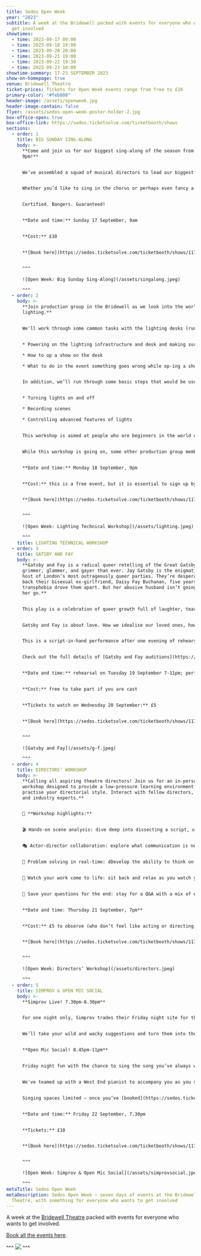 ```yaml
---
title: Sedos Open Week
year: "2023"
subtitle: A week at the Bridewell packed with events for everyone who wants to
  get involved
showtimes:
  - time: 2023-09-17 09:00
  - time: 2023-09-18 19:00
  - time: 2023-09-20 20:00
  - time: 2023-09-21 19:00
  - time: 2023-09-22 19:30
  - time: 2023-09-23 10:00
showtime-summary: 17-23 SEPTEMBER 2023
show-on-homepage: true
venue: Bridewell Theatre
ticket-prices: Tickets for Open Week events range from free to £10
primary-color: "#feb800"
header-image: /assets/openweek.jpg
header-image-contain: false
flyer: /assets/sedos-open-week-poster-holder-2.jpg
box-office-open: true
box-office-link: https://sedos.ticketsolve.com/ticketbooth/shows
sections:
  - order: 1
    title: BIG SUNDAY SING-ALONG
    body: >-
      **Come and join us for our biggest sing-along of the season from 9am to
      9pm!** 


      We’ve assembled a squad of musical directors to lead our biggest cast yet (yes that's you!) through a selection of favourites over the course of a Sunday. You’ll learn all of the numbers throughout the day before we put you all together with a live band to enjoy the numbers in their full glory. 


      Whether you’d like to sing in the chorus or perhaps even fancy a cheeky solo line – we’d love to hear from you!


      Certified. Bangers. Guaranteed!


      **Date and time:** Sunday 17 September, 9am


      **Cost:** £10


      **[Book here](https://sedos.ticketsolve.com/ticketbooth/shows/1173648134)**


      ^^^

      ![Open Week: Big Sunday Sing-Along](/assets/singalong.jpeg)

      ^^^
  - order: 2
    body: >-
      **Join production group in the Bridewell as we look into the world of
      lighting.**


      We'll work through some common tasks with the lighting desks (running Eos) that we use in our productions to go through items like: 


      * Powering on the lighting infrastructure and desk and making sure you are show ready 

      * How to op a show on the desk 

      * What to do in the event something goes wrong while op-ing a show 


      In addition, we’ll run through some basic steps that would be used in a focus or to build out the basis of a show including:


      * Turning lights on and off 

      * Recording scenes 

      * Controlling advanced features of lights


      This workshop is aimed at people who are beginners in the world of lighting and Eos desks. However, if you would like to go through any more intermediate / advanced features, please email us on [production@sedos.co.uk](mailto:production@sedos.co.uk) and we’ll look to put something together for you. 


      While this workshop is going on, some other production group members will be looking at maintenance and preparing for Gatsby and Fay which you are also welcome to take part in.


      **Date and time:** Monday 18 September, 9pm


      **Cost:** this is a free event, but it is essential to sign up by booking a free ticket


      **[Book here](https://sedos.ticketsolve.com/ticketbooth/shows/1173648131)**


      ^^^

      ![Open Week: Lighting Technical Workshop](/assets/lighting.jpeg)

      ^^^
    title: LIGHTING TECHNICAL WORKSHOP
  - order: 3
    title: GATSBY AND FAY
    body: >-
      **Gatsby and Fay is a radical queer retelling of the Great Gatsby that’s
      grimmer, glammer, and gayer than ever. Jay Gatsby is the enigmatic trans
      host of London’s most outrageously queer parties. They’re desperate to win
      back their bisexual ex-girlfriend, Daisy Fay Buchanan, five years after
      transphobia drove them apart. But her abusive husband isn’t going to let
      her go.** 


      This play is a celebration of queer growth full of laughter, tears, and a personal look at abuse. 


      Gatsby and Fay is about love. How we idealise our loved ones, how we make excuses for a lover’s bad behaviour, how we value certain types of love over others. And above all, Gatsby and Fay is about what happens when love goes wrong.


      This is a script-in-hand performance after one evening of rehearsal. 


      Check out the full details of [Gatsby and Fay auditions](https://www.sedos.co.uk/events/gatsby-and-fay-auditions). 


      **Date and time:** rehearsal on Tuesday 19 September 7-11pm; performanceWednesday 20 September, 8pm


      **Cost:** free to take part if you are cast


      **Tickets to watch on Wednesday 20 September:** £5


      **[Book here](https://sedos.ticketsolve.com/ticketbooth/shows/1173648021)**


      ^^^

      ![Gatsby and Fay](/assets/g-f.jpeg)

      ^^^
  - order: 4
    title: DIRECTORS’ WORKSHOP
    body: >-
      **Calling all aspiring theatre directors! Join us for an in-person
      workshop designed to provide a low-pressure learning environment to
      practise your directorial style. Interact with fellow directors, actors,
      and industry experts.** 


      🌟 **Workshop highlights:** 


      🎬 Hands-on scene analysis: dive deep into dissecting a script, unraveling layers, and discovering new perspectives to bring out the essence of every character. 


      🎭 Actor-director collaboration: explore what communication is needed for a harmonious director-actor relationship. 


      🎯 Problem solving in real-time: dDevelop the ability to think on your feet and overcome challenges during a mock-rehearsal. 


      📣 Watch your work come to life: sit back and relax as you watch your scene performed in the Bridewell theatre. 


      🔎 Save your questions for the end: stay for a Q&A with a mix of experienced Sedos directors and those working in the industry.


      **Date and time: Thursday 21 September, 7pm**


      **Cost:** £5 to observe (who don’t feel like acting or directing, but want to observe so they can learn)); £10 for assistant directors (who want to shadow another director and contribute); £10 for directors (who want to direct and have a specific scene to bring)


      **[Book here](https://sedos.ticketsolve.com/ticketbooth/shows/1173648135)**


      ^^^

      ![Open Week: Directors’ Workshop](/assets/directors.jpeg)

      ^^^
  - order: 5
    title: SIMPROV & OPEN MIC SOCIAL
    body: >-
      **Simprov Live! 7.30pm-8.30pm**


      For one night only, Simprov trades their Friday night site for the Friday night lights of the Bridewell stage.


      We’ll take your wild and wacky suggestions and turn them into the latest three minute (unscripted!) epic to hit an off-west end stage.


      **Open Mic Social! 8.45pm-11pm**


      Friday night fun with the chance to sing the song you’ve always wanted to sing on the Bridewell stage. 


      We've teamed up with a West End pianist to accompany you as you show us the latest addition to your rep folder or maybe just an old favourite that you love to whip out at any opportunity!


      Singing spaces limited – once you’ve [booked](https://sedos.ticketsolve.com/ticketbooth/shows/1173648133), sign up to sing by sending your sheet music to [openmic@sedos.co.uk](mailto:openmic@sedos.co.uk) 


      **Date and time:** Friday 22 September, 7.30pm


      **Tickets:** £10


      **[Book here](https://sedos.ticketsolve.com/ticketbooth/shows/1173648133)**


      ^^^

      ![Open Week: Simprov & Open Mic Social](/assets/simprovsocial.jpeg)

      ^^^
metaTitle: Sedos Open Week
metaDescription: Sedos Open Week – seven days of events at the Bridewell
  Theatre, with something for everyone who wants to get involved
---
```

A week at the [Bridewell Theatre](https://www.sedos.co.uk/venues/bridewell) packed with events for everyone who wants to get involved. 

[Book all the events here](https://sedos.ticketsolve.com/ticketbooth/shows). 

^^^
![](/assets/openweekcalendar.jpg)
^^^